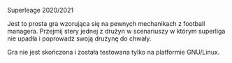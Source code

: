 Superleage 2020/2021

Jest to prosta gra wzorująca się na pewnych mechanikach z football managera.
Przejmij stery jednej z drużyn w scenariuszy w którym superliga nie upadła i poprowadź swoją drużynę do chwały.

Gra nie jest skończona i została testowana tylko na platformie GNU/Linux.
